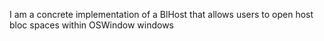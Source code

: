 I am a concrete implementation of a BlHost that allows users to open host bloc spaces within OSWindow windows